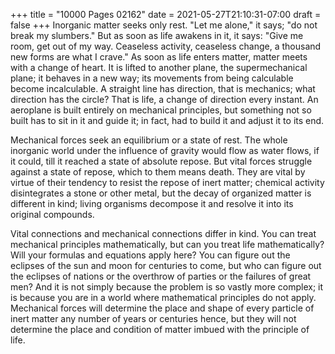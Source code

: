 +++
title = "10000 Pages 02162"
date = 2021-05-27T21:10:31-07:00
draft = false
+++
Inorganic matter seeks only rest. "Let me alone," it says; "do not break my slumbers." But as soon as life awakens in it, it says: "Give me room, get out of my way. Ceaseless activity, ceaseless change, a thousand new forms are what I crave." As soon as life enters matter, matter meets with a change of heart. It is lifted to another plane, the supermechanical plane; it behaves in a new way; its movements from being calculable become incalculable. A straight line has direction, that is mechanics; what direction has the circle? That is life, a change of direction every instant. An aeroplane is built entirely on mechanical principles, but something not so built has to sit in it and guide it; in fact, had to build it and adjust it to its end.

Mechanical forces seek an equilibrium or a state of rest. The whole inorganic world under the influence of gravity would flow as water flows, if it could, till it reached a state of absolute repose. But vital forces struggle against a state of repose, which to them means death. They are vital by virtue of their tendency to resist the repose of inert matter; chemical activity disintegrates a stone or other metal, but the decay of organized matter is different in kind; living organisms decompose it and resolve it into its original compounds.

Vital connections and mechanical connections differ in kind. You can treat mechanical principles mathematically, but can you treat life mathematically? Will your formulas and equations apply here? You can figure out the eclipses of the sun and moon for centuries to come, but who can figure out the eclipses of nations or the overthrow of parties or the failures of great men? And it is not simply because the problem is so vastly more complex; it is because you are in a world where mathematical principles do not apply. Mechanical forces will determine the place and shape of every particle of inert matter any number of years or centuries hence, but they will not determine the place and condition of matter imbued with the principle of life.
